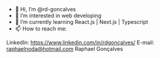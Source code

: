 - 👋 Hi, I’m @rd-goncalves
- 👀 I’m interested in web developing
- 🌱 I’m currently learning React.js | Next.js | Typescript
- 📫 How to reach me:

LinkedIn: https://www.linkedin.com/in/rdgonçalves/
E-mail: raphaelnoda@hotmail.com
Raphael Gonçalves

<!---
rd-goncalves/rd-goncalves is a ✨ special ✨ repository because its `README.md` (this file) appears on your GitHub profile.
You can click the Preview link to take a look at your changes.
--->
